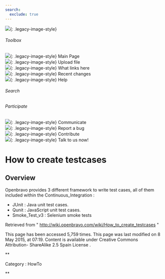 ```yaml
---
search:
  exclude: true
---
```


![](skins/openbravo/images/social-blogs-sidebar-banner.png){: .legacy-image-style}

######  Toolbox

![](skins/openbravo/images/flecha1.jpg){: .legacy-image-style} Main Page  
![](skins/openbravo/images/flecha1.jpg){: .legacy-image-style} Upload file  
![](skins/openbravo/images/flecha1.jpg){: .legacy-image-style} What links here  
![](skins/openbravo/images/flecha1.jpg){: .legacy-image-style} Recent changes  
![](skins/openbravo/images/flecha1.jpg){: .legacy-image-style} Help  
  
  

######  Search

######  Participate

![](skins/openbravo/images/flecha1.jpg){: .legacy-image-style} Communicate  
![](skins/openbravo/images/flecha1.jpg){: .legacy-image-style} Report a bug  
![](skins/openbravo/images/flecha1.jpg){: .legacy-image-style} Contribute  
![](skins/openbravo/images/flecha1.jpg){: .legacy-image-style} Talk to us now!  

  

#  How to create testcases

##  Overview

Openbravo provides 3 different framework to write test cases, all of them
included within the  Continuous_Integration  :

  * JUnit  : Java unit test cases. 
  * Qunit  : JavaScript unit test cases. 
  * Smoke_Test_v3  : Selenium smoke tests 

Retrieved from "  http://wiki.openbravo.com/wiki/How_to_create_testcases  "

This page has been accessed 5,759 times. This page was last modified on 8 May
2015, at 07:19. Content is available under  Creative Commons Attribution-
ShareAlike 2.5 Spain License  .

  
**

Category  :  HowTo

**


